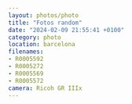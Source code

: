 ```yaml
---
layout: photos/photo
title: "Fotos random"
date: "2024-02-09 21:55:41 +0100"
category: photo
location: barcelona
filenames: 
- R0005592
- R0005272
- R0005569
- R0005572
camera: Ricoh GR IIIx
---
```


